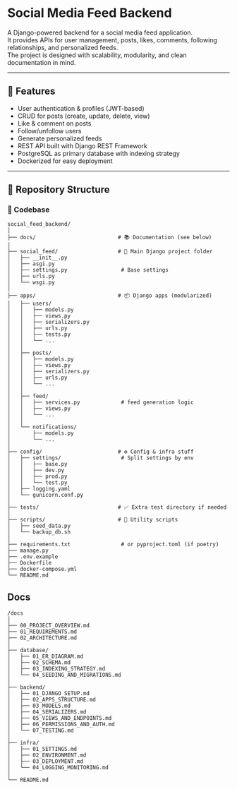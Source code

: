 # Social Media Feed Backend

A Django-powered backend for a social media feed application.  
It provides APIs for user management, posts, likes, comments, following relationships, and personalized feeds.  
The project is designed with scalability, modularity, and clean documentation in mind.

---

## 🚀 Features
- User authentication & profiles (JWT-based)
- CRUD for posts (create, update, delete, view)
- Like & comment on posts
- Follow/unfollow users
- Generate personalized feeds
- REST API built with Django REST Framework
- PostgreSQL as primary database with indexing strategy
- Dockerized for easy deployment

---

## 📂 Repository Structure

### 🔹 Codebase
```text
social_feed_backend/
│
├── docs/                          # 📚 Documentation (see below)
│
├── social_feed/                   # 🐍 Main Django project folder
│   ├── __init__.py
│   ├── asgi.py
│   ├── settings.py                 # Base settings
│   ├── urls.py
│   └── wsgi.py
│
├── apps/                          # 📦 Django apps (modularized)
│   ├── users/
│   │   ├── models.py
│   │   ├── views.py
│   │   ├── serializers.py
│   │   ├── urls.py
│   │   ├── tests.py
│   │   └── ...
│   │
│   ├── posts/
│   │   ├── models.py
│   │   ├── views.py
│   │   ├── serializers.py
│   │   ├── urls.py
│   │   └── ...
│   │
│   ├── feed/
│   │   ├── services.py             # feed generation logic
│   │   ├── views.py
│   │   └── ...
│   │
│   └── notifications/
│       ├── models.py
│       └── ...
│
├── config/                        # ⚙️ Config & infra stuff
│   ├── settings/                   # Split settings by env
│   │   ├── base.py
│   │   ├── dev.py
│   │   ├── prod.py
│   │   └── test.py
│   ├── logging.yaml
│   └── gunicorn.conf.py
│
├── tests/                         # ✅ Extra test directory if needed
│
├── scripts/                       # 🔧 Utility scripts
│   ├── seed_data.py
│   └── backup_db.sh
│
├── requirements.txt                # or pyproject.toml (if poetry)
├── manage.py
├── .env.example
├── Dockerfile
├── docker-compose.yml
└── README.md
```

## Docs
```text
/docs
│
├── 00_PROJECT_OVERVIEW.md
├── 01_REQUIREMENTS.md
├── 02_ARCHITECTURE.md
│
├── database/
│   ├── 01_ER_DIAGRAM.md
│   ├── 02_SCHEMA.md
│   ├── 03_INDEXING_STRATEGY.md
│   └── 04_SEEDING_AND_MIGRATIONS.md
│
├── backend/
│   ├── 01_DJANGO_SETUP.md
│   ├── 02_APPS_STRUCTURE.md
│   ├── 03_MODELS.md
│   ├── 04_SERIALIZERS.md
│   ├── 05_VIEWS_AND_ENDPOINTS.md
│   ├── 06_PERMISSIONS_AND_AUTH.md
│   └── 07_TESTING.md
│
├── infra/
│   ├── 01_SETTINGS.md
│   ├── 02_ENVIRONMENT.md
│   ├── 03_DEPLOYMENT.md
│   └── 04_LOGGING_MONITORING.md
│
└── README.md
```
